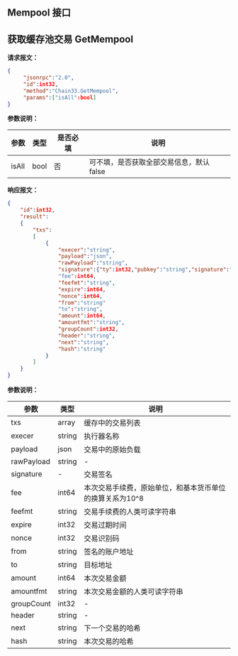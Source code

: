 ## Mempool 接口

## 获取缓存池交易 GetMempool
**请求报文<!--[types/ReqGetMempool]-->：**
```json
{
     "jsonrpc":"2.0",
     "id":int32,
     "method":"Chain33.GetMempool",
     "params":["isAll":bool]
}
```
**参数说明：**

|参数|类型|是否必填|说明|
|----|----|----|----|
|isAll|bool|否|可不填，是否获取全部交易信息，默认 false|

**响应报文：**
```json
{
    "id":int32,
    "result":
    {
        "txs":
        [
            {
                "execer":"string",
                "payload":"json",
				"rawPayload":"string",
                "signature":{"ty":int32,"pubkey":"string","signature":"string"}
                "fee":int64,
                "feefmt":"string",
                "expire":int64,
                "nonce":int64,
				"from":"string"
                "to":"string",
                "amount":int64,
                "amountfmt":"string",
				"groupCount":int32,
                "header":"string",
                "next":"string",
                "hash":"string"
            }
        ]
    }
}
```
**参数说明：**

|参数|类型|说明|
|----|----|----|
|txs|array|缓存中的交易列表|
|execer|string|执行器名称|
|payload|json|交易中的原始负载|
|rawPayload|string|-|
|signature|-|交易签名|
|fee|int64|本次交易手续费，原始单位，和基本货币单位的换算关系为10^8|
|feefmt|string|交易手续费的人类可读字符串|
|expire|int32|交易过期时间|
|nonce|int32|交易识别码|
|from|string|签名的账户地址|
|to|string|目标地址|
|amount|int64|本次交易金额|
|amountfmt|string|本次交易金额的人类可读字符串|
|groupCount|int32|-|
|header|string|-|
|next|string|下一个交易的哈希|
|hash|string|本次交易的哈希|
